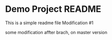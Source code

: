 # Demo Project README
This is a simple readme file
Modification #1

some modification affter brach, on master version
